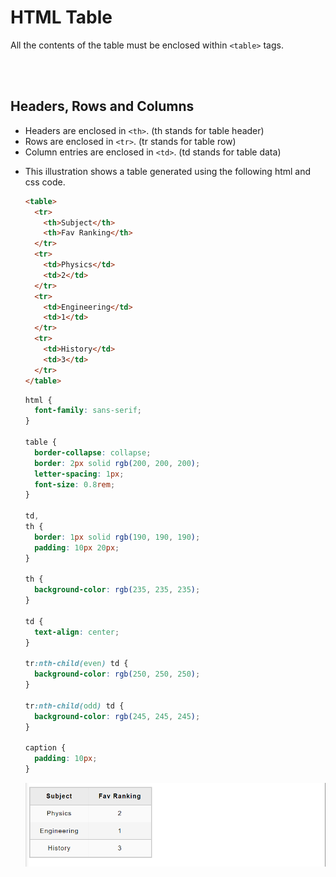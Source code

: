 # HTML Table

All the contents of the table must be enclosed within `<table>` tags.

<br>
<br>

## Headers, Rows and Columns

- Headers are enclosed in `<th>`. (th stands for table header)
- Rows are enclosed in `<tr>`. (tr stands for table row)
- Column entries are enclosed in `<td>`. (td stands for table data)

* This illustration shows a table generated using the following html and css code.

  ```html
  <table>
    <tr>
      <th>Subject</th>
      <th>Fav Ranking</th>
    </tr>
    <tr>
      <td>Physics</td>
      <td>2</td>
    </tr>
    <tr>
      <td>Engineering</td>
      <td>1</td>
    </tr>
    <tr>
      <td>History</td>
      <td>3</td>
    </tr>
  </table>
  ```

  ```css
  html {
    font-family: sans-serif;
  }

  table {
    border-collapse: collapse;
    border: 2px solid rgb(200, 200, 200);
    letter-spacing: 1px;
    font-size: 0.8rem;
  }

  td,
  th {
    border: 1px solid rgb(190, 190, 190);
    padding: 10px 20px;
  }

  th {
    background-color: rgb(235, 235, 235);
  }

  td {
    text-align: center;
  }

  tr:nth-child(even) td {
    background-color: rgb(250, 250, 250);
  }

  tr:nth-child(odd) td {
    background-color: rgb(245, 245, 245);
  }

  caption {
    padding: 10px;
  }
  ```

  ![table](./_assets/table1.png)

<br>
<br>
